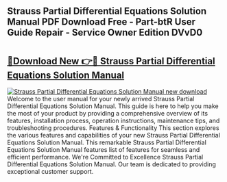 ## Strauss Partial Differential Equations Solution Manual PDF Download Free - Part-btR User Guide Repair - Service Owner Edition DVvD0

# <h2><a href="http://bc74990.oget.top/?id=Strauss+Partial+Differential+Equations+Solution+Manual">🔗Download New 👉🔴 Strauss Partial Differential Equations Solution Manual</a></h2>

[![Strauss Partial Differential Equations Solution Manual new download](https://i.imgur.com/5g1atiW.png)](http://bc74990.oget.top/?id=Strauss+Partial+Differential+Equations+Solution+Manual)
Welcome to the user manual for your newly arrived Strauss Partial Differential Equations Solution Manual. This guide is here to help you make the most of your product by providing a comprehensive overview of its features, installation process, operation instructions, maintenance tips, and troubleshooting procedures. Features & Functionality This section explores the various features and capabilities of your new Strauss Partial Differential Equations Solution Manual. This remarkable Strauss Partial Differential Equations Solution Manual features list of features for seamless and efficient performance. We're Committed to Excellence Strauss Partial Differential Equations Solution Manual. Our team is dedicated to providing exceptional customer support.
